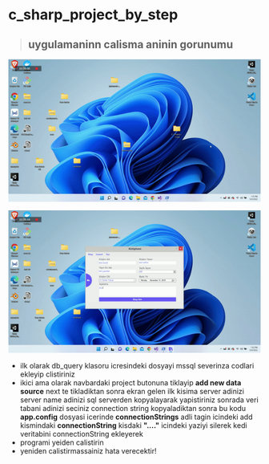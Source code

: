 # c_sharp_project_by_step
> ## uygulamaninn calisma aninin gorunumu

![Alt Text](./images/gif1.gif)

![Alt Text](./images/gif2.gif)

- ilk olarak db_query klasoru icresindeki dosyayi mssql severinza codlari ekleyip clistiriniz 
- ikici ama olarak navbardaki project butonuna tiklayip **add new data source** next te tikladiktan sonra ekran gelen ilk kisima  server adinizi server name adinizi sql serverden kopyalayarak yapistiriniz sonrada veri tabani adinizi seciniz connection string kopyaladiktan sonra bu kodu **app.config** dosyasi icerinde **connectionStrings** adli tagin icindeki add kismindaki  **connectionString** kisdaki **"...."** icindeki yaziyi silerek kedi veritabini connectionString ekleyerek 
- programi yeiden calistirin
- yeniden calistirmassainiz hata verecektir!
#
